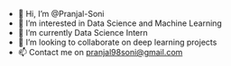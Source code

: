 - 👋 Hi, I’m @Pranjal-Soni
- 👀 I’m interested in Data Science and Machine Learning 
- 🌱 I’m currently Data Science Intern
- 💞️ I’m looking to collaborate on deep learning projects
- 📫 Contact me on  pranjal98soni@gmail.com

<!---
Pranjal-Soni/Pranjal-Soni is a ✨ special ✨ repository because its `README.md` (this file) appears on your GitHub profile.
You can click the Preview link to take a look at your changes.
--->
